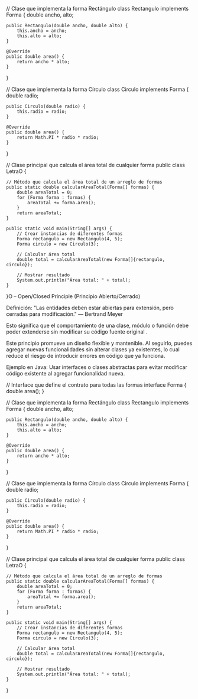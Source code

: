 

// Clase que implementa la forma Rectángulo
class Rectangulo implements Forma {
    double ancho, alto;

    public Rectangulo(double ancho, double alto) {
        this.ancho = ancho;
        this.alto = alto;
    }

    @Override
    public double area() {
        return ancho * alto;
    }
}

// Clase que implementa la forma Círculo
class Circulo implements Forma {
    double radio;

    public Circulo(double radio) {
        this.radio = radio;
    }

    @Override
    public double area() {
        return Math.PI * radio * radio;
    }
}

// Clase principal que calcula el área total de cualquier forma
public class LetraO {

    // Método que calcula el área total de un arreglo de formas
    public static double calcularAreaTotal(Forma[] formas) {
        double areaTotal = 0;
        for (Forma forma : formas) {
            areaTotal += forma.area();
        }
        return areaTotal;
    }

    public static void main(String[] args) {
        // Crear instancias de diferentes formas
        Forma rectangulo = new Rectangulo(4, 5);
        Forma circulo = new Circulo(3);

        // Calcular área total
        double total = calcularAreaTotal(new Forma[]{rectangulo, circulo});

        // Mostrar resultado
        System.out.println("Área total: " + total);
    }
}O – Open/Closed Principle (Principio Abierto/Cerrado)

Definición:
"Las entidades deben estar abiertas para extensión, pero cerradas para modificación." — Bertrand Meyer 

Esto significa que el comportamiento de una clase, módulo o función debe poder extenderse sin modificar su código fuente original .

Este principio promueve un diseño flexible y mantenible. Al seguirlo, puedes agregar nuevas funcionalidades sin alterar clases ya existentes, lo cual reduce el riesgo de introducir errores en código que ya funciona.

Ejemplo en Java: Usar interfaces o clases abstractas para evitar modificar código existente al agregar funcionalidad nueva.

// Interface que define el contrato para todas las formas
interface Forma {
    double area();
}

// Clase que implementa la forma Rectángulo
class Rectangulo implements Forma {
    double ancho, alto;

    public Rectangulo(double ancho, double alto) {
        this.ancho = ancho;
        this.alto = alto;
    }

    @Override
    public double area() {
        return ancho * alto;
    }
}

// Clase que implementa la forma Círculo
class Circulo implements Forma {
    double radio;

    public Circulo(double radio) {
        this.radio = radio;
    }

    @Override
    public double area() {
        return Math.PI * radio * radio;
    }
}

// Clase principal que calcula el área total de cualquier forma
public class LetraO {

    // Método que calcula el área total de un arreglo de formas
    public static double calcularAreaTotal(Forma[] formas) {
        double areaTotal = 0;
        for (Forma forma : formas) {
            areaTotal += forma.area();
        }
        return areaTotal;
    }

    public static void main(String[] args) {
        // Crear instancias de diferentes formas
        Forma rectangulo = new Rectangulo(4, 5);
        Forma circulo = new Circulo(3);

        // Calcular área total
        double total = calcularAreaTotal(new Forma[]{rectangulo, circulo});

        // Mostrar resultado
        System.out.println("Área total: " + total);
    }
}
